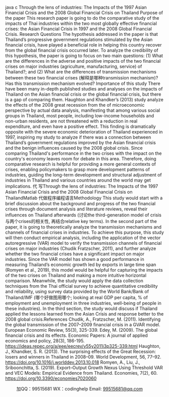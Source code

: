 java c
Through the lens of industries: The Impacts of the 1997 Asian Financial Crisis and the 2008 Global Financial Crisis on Thailand 
Purpose of the paper 
This research paper is going to do the comparative study of the impacts of Thai industries within the two most globally effective financial crises: the Asian Financial Crisis in 1997 and the 2008 Global Financial Crisis.
Research Questions 
The hypothesis addressed in the paper is that Thailand’s progressive government regulations stimulated by the Asian financial crisis, have played a beneficial role in helping this country recover from the global financial crisis occurred later. To analyze the credibility of this hypothesis, the paper is going to focus on two main questions: (1) What are the differences in the adverse and positive impacts of the two financial crises on major industries (agriculture, manufacturing, service) of Thailand?; and (2) What are the differences of transmission mechanisms between these two financial crises (解释是哪种transmission mechanism)? Has this transmission mechanism evolved? 
Importance of this study 
There have been many in-depth published studies and analyses on the impacts of Thailand on the Asian financial crisis or the global financial crisis, but there is a gap of comparing them. Haughton and Khandker’s (2013) study analyze the effects of the 2008 great recession from the of microeconomic perspective by actual data analysis, manifesting that among various social groups in Thailand, most people, including low-income households and non-urban residents, are not threatened with a reduction in real expenditure, and even have a positive effect.
This finding is dramatically opposite with the severe economic deterioration of Thailand experienced in 1997, inspiring my study to analyze if there was a connection between Thailand’s government regulations improved by the Asian financial crisis and the benign influences caused by the 2008 global crisis. Since comparing Thailand's performance in the two crises with the impact on the country's economy leaves room for debate in this area. Therefore, doing comparative research is helpful for providing a more general contexts of crises, enabling policymakers to grasp more development patterns of industries, guiding the long-term development and structural adjustment of industries in Thailand and various countries around the world may get implications.
代 写Through the lens of industries: The Impacts of the 1997 Asian Financial Crisis and the 2008 Global Financial Crisis on ThailandMatlab
代做程序编程语言Methodology 
This study would start with a   brief discussion about the background and progress of the two financial crises through document analysis and literature reviews, reveal their influences on Thailand afterwards (讨论the third-generation model of crisis与两个crises的相关性, 再结合relative key terms). In the second part of the paper, it is going to theoretically analyze the transmission mechanisms and channels of financial crises in industries. To achieve this purpose, this study will then conduct empirical analysis, including the application of the vector autoregressive (VAR) model to verify the transmission channels of financial crises on major industries (Chudik  Fratzscher, 2011), and further analyze whether the two financial crises have a significant impact on major industries. Since the VAR model has shown a good performance in measuring Thailand’s economic growth led by exports in large time span (Romyen et al., 2019), this model would be helpful for capturing the impacts of the two crises on Thailand and making a more intuitive horizontal comparison. Meanwhile, the study would apply the data collection techniques from the Thai official survey to achieve quantitative credibility and reliability, using survey data provided by the World Bank/Bank of Thailand/IMF (哪个好做图用哪个; looking at real GDP per capita, % of employment and unemployment in three industries, well-being of people in these industries). In the third section, the study would discuss if Thailand applied the lessons learned from the Asian Crisis and response better to the 2008 global crisis.References 
Chudik, A.,  Fratzscher, M. (2011). Identifying the global transmission of the 2007–2009 financial crisis in a GVAR model. European Economic Review, 55(3), 325-339.
Edey, M. (2009). The global financial crisis and its effects. Economic Papers: A journal of applied economics and policy, 28(3), 186-195. https://ideas.repec.org/a/eee/eecrev/v55y2011i3p325-339.html 
Haughton, J.,  Khandker, S. R. (2013). The surprising effects of the Great Recession: losers and winners in Thailand in 2008–09. World Development, 56, 77–92. https://doi.org/10.1016/j.worlddev.2013.10.018
Romyen, A., Liu, J.,  Sriboonchitta, S. (2019). Export–Output Growth Nexus Using Threshold VAR and VEC Models: Empirical Evidence from Thailand. Economies, 7(2), 60. https://doi.org/10.3390/economies7020060



         
加QQ：99515681  WX：codinghelp  Email: 99515681@qq.com
